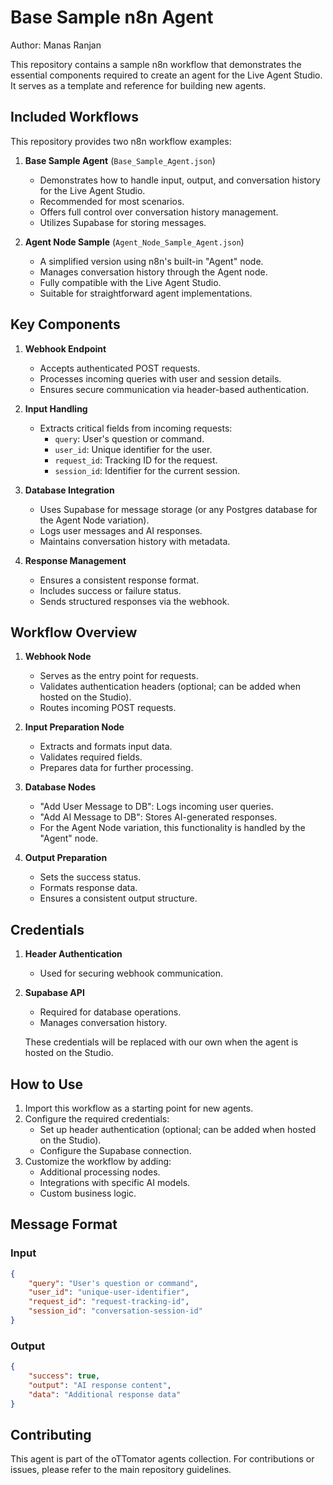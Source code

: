 # Base Sample n8n Agent

Author: Manas Ranjan

This repository contains a sample n8n workflow that demonstrates the essential components required to create an agent for the Live Agent Studio. It serves as a template and reference for building new agents.

## Included Workflows

This repository provides two n8n workflow examples:

1. **Base Sample Agent** (`Base_Sample_Agent.json`)
   - Demonstrates how to handle input, output, and conversation history for the Live Agent Studio.
   - Recommended for most scenarios.
   - Offers full control over conversation history management.
   - Utilizes Supabase for storing messages.

2. **Agent Node Sample** (`Agent_Node_Sample_Agent.json`)
   - A simplified version using n8n's built-in "Agent" node.
   - Manages conversation history through the Agent node.
   - Fully compatible with the Live Agent Studio.
   - Suitable for straightforward agent implementations.

## Key Components

1. **Webhook Endpoint**
   - Accepts authenticated POST requests.
   - Processes incoming queries with user and session details.
   - Ensures secure communication via header-based authentication.

2. **Input Handling**
   - Extracts critical fields from incoming requests:
     - `query`: User's question or command.
     - `user_id`: Unique identifier for the user.
     - `request_id`: Tracking ID for the request.
     - `session_id`: Identifier for the current session.

3. **Database Integration**
   - Uses Supabase for message storage (or any Postgres database for the Agent Node variation).
   - Logs user messages and AI responses.
   - Maintains conversation history with metadata.

4. **Response Management**
   - Ensures a consistent response format.
   - Includes success or failure status.
   - Sends structured responses via the webhook.

## Workflow Overview

1. **Webhook Node**
   - Serves as the entry point for requests.
   - Validates authentication headers (optional; can be added when hosted on the Studio).
   - Routes incoming POST requests.

2. **Input Preparation Node**
   - Extracts and formats input data.
   - Validates required fields.
   - Prepares data for further processing.

3. **Database Nodes**
   - "Add User Message to DB": Logs incoming user queries.
   - "Add AI Message to DB": Stores AI-generated responses.
   - For the Agent Node variation, this functionality is handled by the "Agent" node.

4. **Output Preparation**
   - Sets the success status.
   - Formats response data.
   - Ensures a consistent output structure.

## Credentials

1. **Header Authentication**
   - Used for securing webhook communication.

2. **Supabase API**
   - Required for database operations.
   - Manages conversation history.

   These credentials will be replaced with our own when the agent is hosted on the Studio.

## How to Use

1. Import this workflow as a starting point for new agents.
2. Configure the required credentials:
   - Set up header authentication (optional; can be added when hosted on the Studio).
   - Configure the Supabase connection.
3. Customize the workflow by adding:
   - Additional processing nodes.
   - Integrations with specific AI models.
   - Custom business logic.

## Message Format

### Input
```json
{
    "query": "User's question or command",
    "user_id": "unique-user-identifier",
    "request_id": "request-tracking-id",
    "session_id": "conversation-session-id"
}
```

### Output
```json
{
    "success": true,
    "output": "AI response content",
    "data": "Additional response data"
}
```

## Contributing

This agent is part of the oTTomator agents collection. For contributions or issues, please refer to the main repository guidelines.
